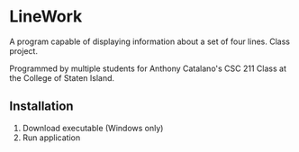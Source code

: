 # LineWork

A program capable of displaying information about a set of four lines. Class project.

Programmed by multiple students for Anthony Catalano's CSC 211 Class at the College of Staten Island.

## Installation

1. Download executable (Windows only)
2. Run application
